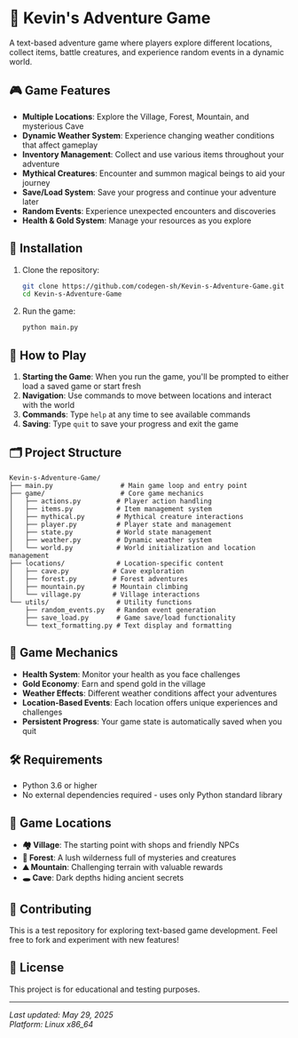 # 🌈 Kevin's Adventure Game

A text-based adventure game where players explore different locations, collect items, battle creatures, and experience random events in a dynamic world.

## 🎮 Game Features

- **Multiple Locations**: Explore the Village, Forest, Mountain, and mysterious Cave
- **Dynamic Weather System**: Experience changing weather conditions that affect gameplay
- **Inventory Management**: Collect and use various items throughout your adventure
- **Mythical Creatures**: Encounter and summon magical beings to aid your journey
- **Save/Load System**: Save your progress and continue your adventure later
- **Random Events**: Experience unexpected encounters and discoveries
- **Health & Gold System**: Manage your resources as you explore

## 🚀 Installation

1. Clone the repository:
   ```bash
   git clone https://github.com/codegen-sh/Kevin-s-Adventure-Game.git
   cd Kevin-s-Adventure-Game
   ```

2. Run the game:
   ```bash
   python main.py
   ```

## 🎯 How to Play

1. **Starting the Game**: When you run the game, you'll be prompted to either load a saved game or start fresh
2. **Navigation**: Use commands to move between locations and interact with the world
3. **Commands**: Type `help` at any time to see available commands
4. **Saving**: Type `quit` to save your progress and exit the game

## 🗂️ Project Structure

```
Kevin-s-Adventure-Game/
├── main.py                 # Main game loop and entry point
├── game/                   # Core game mechanics
│   ├── actions.py         # Player action handling
│   ├── items.py           # Item management system
│   ├── mythical.py        # Mythical creature interactions
│   ├── player.py          # Player state and management
│   ├── state.py           # World state management
│   ├── weather.py         # Dynamic weather system
│   └── world.py           # World initialization and location management
├── locations/             # Location-specific content
│   ├── cave.py           # Cave exploration
│   ├── forest.py         # Forest adventures
│   ├── mountain.py       # Mountain climbing
│   └── village.py        # Village interactions
└── utils/                 # Utility functions
    ├── random_events.py   # Random event generation
    ├── save_load.py       # Game save/load functionality
    └── text_formatting.py # Text display and formatting
```

## 🎲 Game Mechanics

- **Health System**: Monitor your health as you face challenges
- **Gold Economy**: Earn and spend gold in the village
- **Weather Effects**: Different weather conditions affect your adventures
- **Location-Based Events**: Each location offers unique experiences and challenges
- **Persistent Progress**: Your game state is automatically saved when you quit

## 🛠️ Requirements

- Python 3.6 or higher
- No external dependencies required - uses only Python standard library

## 🎨 Game Locations

- **🏘️ Village**: The starting point with shops and friendly NPCs
- **🌲 Forest**: A lush wilderness full of mysteries and creatures
- **⛰️ Mountain**: Challenging terrain with valuable rewards
- **🕳️ Cave**: Dark depths hiding ancient secrets

## 🎪 Contributing

This is a test repository for exploring text-based game development. Feel free to fork and experiment with new features!

## 📝 License

This project is for educational and testing purposes.

---

*Last updated: May 29, 2025*  
*Platform: Linux x86_64*

